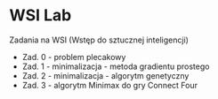# WSI Lab

Zadania na WSI (Wstęp do sztucznej inteligencji)

- Zad. 0 - problem plecakowy
- Zad. 1 - minimalizacja - metoda gradientu prostego
- Zad. 2 - minimalizacja - algorytm genetyczny
- Zad. 3 - algorytm Minimax do gry Connect Four
